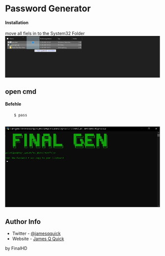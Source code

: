 # Password Generator

#### Installation

move all fiels in to the System32 Folder
![redme](redme.png)

open cmd
---
#### Befehle

```html
    $ pass
```
![Gui](gui.png)
---

## Author Info

- Twitter - [@jamesqquick](https://twitter.com/jamesqquick)
- Website - [James Q Quick](https://jamesqquick.com)

by FinalHD
